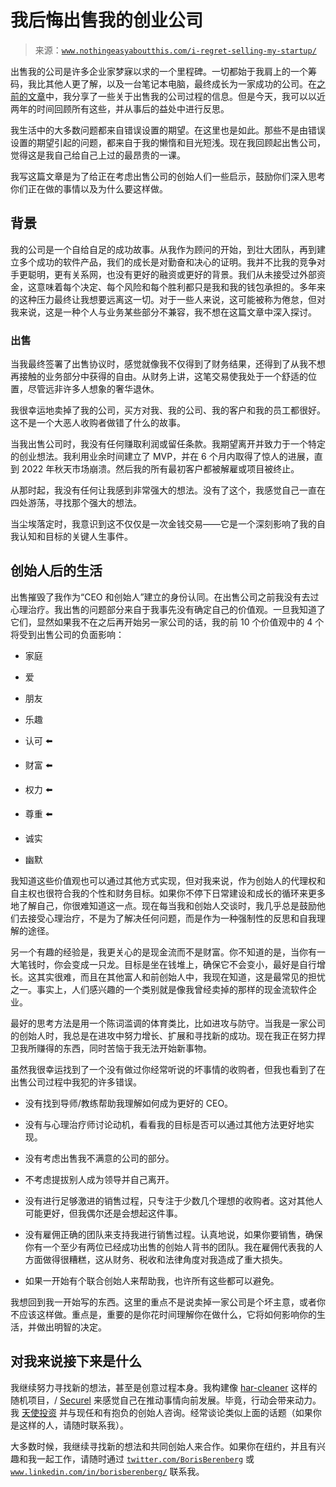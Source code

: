 <!--yml

category: 未分类

date: 2024-05-27 14:52:25

-->

# 我后悔出售我的创业公司

> 来源：[`www.nothingeasyaboutthis.com/i-regret-selling-my-startup/`](https://www.nothingeasyaboutthis.com/i-regret-selling-my-startup/)

出售我的公司是许多企业家梦寐以求的一个里程碑。一切都始于我肩上的一个筹码，我比其他人更了解，以及一台笔记本电脑，最终成长为一家成功的公司。在[之前的文章](https://www.nothingeasyaboutthis.com/lessons-from-selling-a-bootstrapped-company-to-a-pe-backed-company/)中，我分享了一些关于出售我的公司过程的信息。但是今天，我可以以近两年的时间回顾所有这些，并从事后的益处中进行反思。

我生活中的大多数问题都来自错误设置的期望。在这里也是如此。那些不是由错误设置的期望引起的问题，都来自于我的懒惰和目光短浅。现在我回顾起出售公司，觉得这是我自己给自己上过的最昂贵的一课。

我写这篇文章是为了给正在考虑出售公司的创始人们一些启示，鼓励你们深入思考你们正在做的事情以及为什么要这样做。

## 背景

我的公司是一个自给自足的成功故事。从我作为顾问的开始，到壮大团队，再到建立多个成功的软件产品，我们的成长是对勤奋和决心的证明。我并不比我的竞争对手更聪明，更有关系网，也没有更好的融资或更好的背景。我们从未接受过外部资金，这意味着每个决定、每个风险和每个胜利都只是我和我的钱包承担的。多年来的这种压力最终让我想要远离这一切。对于一些人来说，这可能被称为倦怠，但对我来说，这是一种个人与业务某些部分不兼容，我不想在这篇文章中深入探讨。

### 出售

当我最终签署了出售协议时，感觉就像我不仅得到了财务结果，还得到了从我不想再接触的业务部分中获得的自由。从财务上讲，这笔交易使我处于一个舒适的位置，尽管远非许多人想象的奢华退休。

我很幸运地卖掉了我的公司，买方对我、我的公司、我的客户和我的员工都很好。这不是一个大恶人收购者做错了什么的故事。

当我出售公司时，我没有任何赚取利润或留任条款。我期望离开并致力于一个特定的创业想法。我利用业余时间建立了 MVP，并在 6 个月内取得了惊人的进展，直到 2022 年秋天市场崩溃。然后我的所有最初客户都被解雇或项目被终止。

从那时起，我没有任何让我感到非常强大的想法。没有了这个，我感觉自己一直在四处游荡，寻找那个强大的想法。

当尘埃落定时，我意识到这不仅仅是一次金钱交易——它是一个深刻影响了我的自我认知和目标的关键人生事件。

## 创始人后的生活

出售摧毁了我作为“CEO 和创始人”建立的身份认同。在出售公司之前我没有去过心理治疗。我出售的问题部分来自于我事先没有确定自己的价值观。一旦我知道了它们，显然如果我不在之后再开始另一家公司的话，我的前 10 个价值观中的 4 个将受到出售公司的负面影响：

+   家庭

+   爱

+   朋友

+   乐趣

+   认可 ⬅️

+   财富 ⬅️

+   权力 ⬅️

+   尊重 ⬅️

+   诚实

+   幽默

我知道这些价值观也可以通过其他方式实现，但对我来说，作为创始人的代理权和自主权也很符合我的个性和财务目标。如果你不停下日常建设和成长的循环来更多地了解自己，你很难知道这一点。现在每当我和创始人交谈时，我几乎总是鼓励他们去接受心理治疗，不是为了解决任何问题，而是作为一种强制性的反思和自我理解的途径。

另一个有趣的经验是，我更关心的是现金流而不是财富。你不知道的是，当你有一大笔钱时，你会变成一只龙。目标是坐在钱堆上，确保它不会变小，最好是自行增长。这其实很难，而且在其他富人和前创始人中，我现在知道，这是最常见的担忧之一。事实上，人们感兴趣的一个类别就是像我曾经卖掉的那样的现金流软件企业。

最好的思考方法是用一个陈词滥调的体育类比，比如进攻与防守。当我是一家公司的创始人时，我总是在进攻中努力增长、扩展和寻找新的成功。现在我正在努力捍卫我所赚得的东西，同时苦恼于我无法开始新事物。

虽然我很幸运找到了一个没有做过你经常听说的坏事情的收购者，但我也看到了在出售公司过程中我犯的许多错误。

+   没有找到导师/教练帮助我理解如何成为更好的 CEO。

+   没有与心理治疗师讨论动机，看看我的目标是否可以通过其他方法更好地实现。

+   没有考虑出售我不满意的公司的部分。

+   不考虑提拔别人成为领导并自己离开。

+   没有进行足够激进的销售过程，只专注于少数几个理想的收购者。这对其他人可能更好，但我偶尔还是会想起这件事。

+   没有雇佣正确的团队来支持我进行销售过程。认真地说，如果你要销售，确保你有一个至少有两位已经成功出售的创始人背书的团队。我在雇佣代表我的人方面做得很糟糕，这从财务、税收和法律角度对我造成了重大损失。

+   如果一开始有个联合创始人来帮助我，也许所有这些都可以避免。

我想回到我一开始写的东西。这里的重点不是说卖掉一家公司是个坏主意，或者你不应该这样做。重点是，重要的是你花时间理解你在做什么，它将如何影响你的生活，并做出明智的决定。

## 对我来说接下来是什么

我继续努力寻找新的想法，甚至是创意过程本身。我构建像 [har-cleaner](https://github.com/AbregaInc/har-cleaner?ref=nothingeasyaboutthis.com) 这样的随机项目，/ [Securel](https://marketplace.atlassian.com/apps/1232593/securely-for-jira-har-file-cleaner-compliance-and-privacy?tab=overview&hosting=cloud&ref=nothingeasyaboutthis.com) 来感觉自己在推动事情向前发展。毕竟，行动会带来动力。我 [天使投资](https://www.nothingeasyaboutthis.com/capital/) 并与现任和有抱负的创始人咨询。经常谈论类似上面的话题（如果你是这样的人，请随时联系我）。

大多数时候，我继续寻找新的想法和共同创始人来合作。如果你在纽约，并且有兴趣和我一起工作，请随时通过 [`twitter.com/BorisBerenberg`](https://twitter.com/BorisBerenberg?ref=nothingeasyaboutthis.com) 或 [`www.linkedin.com/in/borisberenberg/`](https://www.linkedin.com/in/borisberenberg/?ref=nothingeasyaboutthis.com) 联系我。
